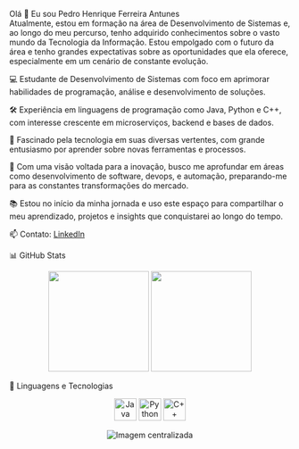 Olá 👋 Eu sou Pedro Henrique Ferreira Antunes  
Atualmente, estou em formação na área de Desenvolvimento de Sistemas e, ao longo do meu percurso, tenho adquirido conhecimentos sobre o vasto mundo da Tecnologia da Informação. Estou empolgado com o futuro da área e tenho grandes expectativas sobre as oportunidades que ela oferece, especialmente em um cenário de constante evolução.

💻 Estudante de Desenvolvimento de Sistemas com foco em aprimorar habilidades de programação, análise e desenvolvimento de soluções.

🛠️ Experiência em linguagens de programação como Java, Python e C++, com interesse crescente em microserviços, backend e bases de dados.

🚀 Fascinado pela tecnologia em suas diversas vertentes, com grande entusiasmo por aprender sobre novas ferramentas e processos.

🌱 Com uma visão voltada para a inovação, busco me aprofundar em áreas como desenvolvimento de software, devops, e automação, preparando-me para as constantes transformações do mercado.

📚 Estou no início da minha jornada e uso este espaço para compartilhar o meu aprendizado, projetos e insights que conquistarei ao longo do tempo.

📫 Contato: [LinkedIn](#)

📊 GitHub Stats  
<p align="center">  
  <img height="180em" src="https://github-readme-stats.vercel.app/api?username=PedroMiguel77768&show_icons=true&theme=tokyonight&hide_title=false" />  
  <img height="180em" src="https://github-readme-stats.vercel.app/api/top-langs/?username=PedroMiguel77768&layout=compact&theme=tokyonight" />  
</p>

🚀 Linguagens e Tecnologias  
<p align="center">  
  <img src="https://cdn.jsdelivr.net/gh/devicons/devicon/icons/java/java-original.svg" height="40" alt="Java" />  
  <img src="https://cdn.jsdelivr.net/gh/devicons/devicon/icons/python/python-original.svg" height="40" alt="Python" />  
  <img src="https://cdn.jsdelivr.net/gh/devicons/devicon/icons/cplusplus/cplusplus-original.svg" height="40" alt="C++" />  
</p>

<p align="center">  
  <img src="https://github.com/user-attachments/assets/d1285ea5-983e-405e-a17e-53673b2a3041" alt="Imagem centralizada" />  
</p>
